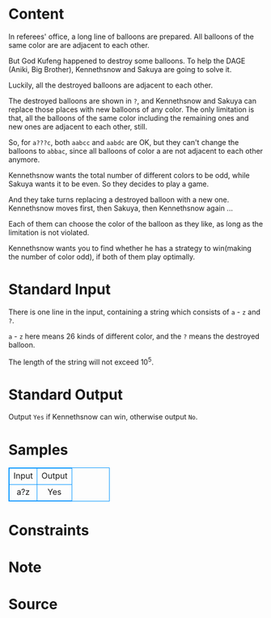 
# Content

In referees' office, a long line of balloons are prepared.
All balloons of the same color are are adjacent to each other.

But God Kufeng happened to destroy some balloons.
To help the DAGE (Aniki, Big Brother), Kennethsnow and Sakuya are going to solve it.

Luckily, all the destroyed balloons are adjacent to each other.

The destroyed balloons are shown in `?`, and Kennethsnow and Sakuya can replace those places with new balloons of any color.
The only limitation is that, all the balloons of the same color including the remaining ones and new ones are adjacent to each other, still.

So, for `a???c`, both `aabcc` and `aabdc` are OK, but they can't change the balloons to `abbac`, 
since all balloons of color a are not adjacent to each other anymore.

Kennethsnow wants the total number of different colors to be odd, while Sakuya wants it to be even.
So they decides to play a game.

And they take turns replacing a destroyed balloon with a new one. Kennethsnow moves first, then Sakuya, then Kennethsnow again ...

Each of them can choose the color of the balloon as they like, as long as the limitation is not violated.

Kennethsnow wants you to find whether he has a strategy to win(making the number of color odd), if both of them play optimally.

# Standard Input

There is one line in the input, containing a string which consists of `a` - `z` and `?`.

`a` - `z` here means $26$ kinds of different color, and the `?` means the destroyed balloon.

The length of the string will not exceed $10^5$.

# Standard Output

Output `Yes` if Kennethsnow can win, otherwise output `No`.

# Samples

<style>
        table,table tr th, table tr td { border:1px solid #0094ff; }
        table { width: 200px; min-height: 25px; line-height: 25px; text-align: center; border-collapse: collapse;}   
    </style>
<table>
	<tr>
		<td>Input</td>
		<td>Output</td>
	</tr>
<tr><td>a?z</td><td>Yes</td></tr></table>


# Constraints



# Note



# Source


